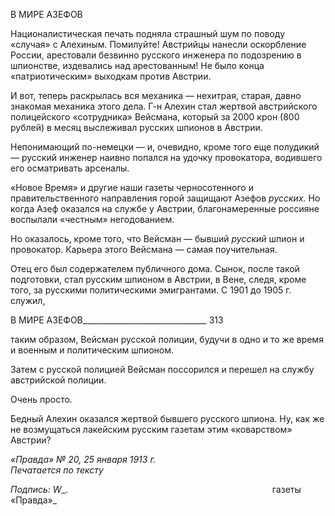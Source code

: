 В МИРЕ АЗЕФОВ

Националистическая печать подняла страшный шум по поводу «случая» с Алехи­ным. Помилуйте! Австрийцы нанесли оскорбление России, арестовали безвинно рус­ского инженера по подозрению в шпионстве, издевались над арестованным! Не было конца «патриотическим» выходкам против Австрии.

И вот, теперь раскрылась вся механика — нехитрая, старая, давно знакомая механи­ка этого дела. Г-н Алехин стал жертвой австрийского полицейского «сотрудника» Вейсмана, который за 2000 крон (800 рублей) в месяц выслеживал русских шпионов в Австрии.

Непонимающий по-немецки — и, очевидно, кроме того еще полудикий — русский инженер наивно попался на удочку провокатора, водившего его осматривать арсеналы.

«Новое Время» и другие наши газеты черносотенного и правительственного направ­ления горой защищают Азефов _русских._ Но когда Азеф оказался на службе у Австрии, благонамеренные россияне воспылали «честным» негодованием.

Но оказалось, кроме того, что Вейсман — бывший _русский_ шпион и провокатор. Карьера этого Вейсмана — самая поучительная.

Отец его был содержателем публичного дома. Сынок, после такой подготовки, стал русским шпионом в Австрии, в Вене, следя, кроме того, за русскими политическими эмигрантами. С 1901 до 1905 г. служил,

  

В МИРЕ АЗЕФОВ_______________________________ 313

таким образом, Вейсман русской полиции, будучи в одно и то же время и военным и политическим шпионом.

Затем с русской полицией Вейсман поссорился и перешел на службу австрийской полиции.

Очень просто.

Бедный Алехин оказался жертвой бывшего русского шпиона. Ну, как же не возму­щаться лакейским русским газетам этим «коварством» Австрии?

_«Правда» № 20, 25 января 1913 г.                                                           Печатается по тексту_

_Подпись:_ _W__.                                                                                   газеты «Правда»_